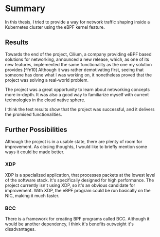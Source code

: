 # Summary

In this thesis, I tried to provide a way for network traffic shaping inside a Kubernetes cluster using the eBPF kernel feature.

## Results

Towards the end of the project, Cilium, a company providing eBPF based solutions for networking, announced a new release, which, as one of its new features, implemented the same functionality as the one my solution provides.[^fn10]
Although it was rather demotivating first, seeing that someone has done what I was working on, it nonetheless proved that the project was solving a real-world problem.

The project was a great opportunity to learn about networking concepts more in-depth.
It was also a good way to familiarize myself with current technologies in the cloud native sphere.

I think the test results show that the project was successful, and it delivers the promised functionalities.

## Further Possibilities

Although the project is in a usable state, there are plenty of room for improvement.
As closing thoughts, I would like to briefly mention some ways it could be made better.

### XDP

XDP is a specialized application, that processes packets at the lowest level of the software stack.
It's specifically designed for high performance.
The project currently isn't using XDP, so it's an obvious candidate for improvement.
With XDP, the eBPF program could be run basically on the NIC, making it much faster.

### BCC

There is a framework for creating BPF programs called BCC.
Although it would be another dependency, I think it's benefits outweight it's disadvantages.
